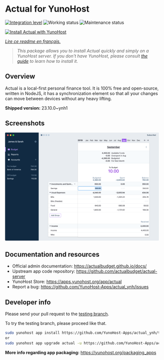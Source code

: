 <!--
N.B.: This README was automatically generated by https://github.com/YunoHost/apps/tree/master/tools/README-generator
It shall NOT be edited by hand.
-->

# Actual for YunoHost

[![Integration level](https://dash.yunohost.org/integration/actual.svg)](https://dash.yunohost.org/appci/app/actual) ![Working status](https://ci-apps.yunohost.org/ci/badges/actual.status.svg) ![Maintenance status](https://ci-apps.yunohost.org/ci/badges/actual.maintain.svg)

[![Install Actual with YunoHost](https://install-app.yunohost.org/install-with-yunohost.svg)](https://install-app.yunohost.org/?app=actual)

*[Lire ce readme en français.](./README_fr.md)*

> *This package allows you to install Actual quickly and simply on a YunoHost server.
If you don't have YunoHost, please consult [the guide](https://yunohost.org/#/install) to learn how to install it.*

## Overview

Actual is a local-first personal finance tool. It is 100% free and open-source, written in NodeJS, it has a synchronization element so that all your changes can move between devices without any heavy lifting.

**Shipped version:** 23.10.0~ynh1

## Screenshots

![Screenshot of Actual](./doc/screenshots/screenshot.png)

## Documentation and resources

* Official admin documentation: <https://actualbudget.github.io/docs/>
* Upstream app code repository: <https://github.com/actualbudget/actual-server>
* YunoHost Store: <https://apps.yunohost.org/app/actual>
* Report a bug: <https://github.com/YunoHost-Apps/actual_ynh/issues>

## Developer info

Please send your pull request to the [testing branch](https://github.com/YunoHost-Apps/actual_ynh/tree/testing).

To try the testing branch, please proceed like that.

``` bash
sudo yunohost app install https://github.com/YunoHost-Apps/actual_ynh/tree/testing --debug
or
sudo yunohost app upgrade actual -u https://github.com/YunoHost-Apps/actual_ynh/tree/testing --debug
```

**More info regarding app packaging:** <https://yunohost.org/packaging_apps>
